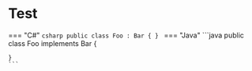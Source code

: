 # Test

=== "C#"
    ```csharp
    public class Foo : Bar
    {
    }
    ```
=== "Java"
    ```java
    public class Foo implements Bar {
    
    }
    ```